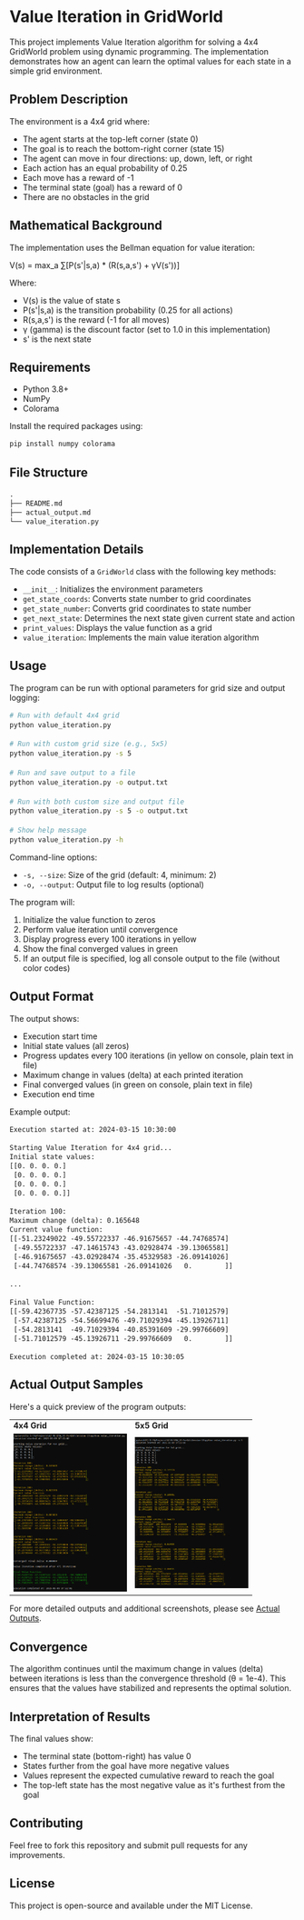 # Value Iteration in GridWorld

This project implements Value Iteration algorithm for solving a 4x4 GridWorld problem using dynamic programming. The implementation demonstrates how an agent can learn the optimal values for each state in a simple grid environment.

## Problem Description

The environment is a 4x4 grid where:
- The agent starts at the top-left corner (state 0)
- The goal is to reach the bottom-right corner (state 15)
- The agent can move in four directions: up, down, left, or right
- Each action has an equal probability of 0.25
- Each move has a reward of -1
- The terminal state (goal) has a reward of 0
- There are no obstacles in the grid

## Mathematical Background

The implementation uses the Bellman equation for value iteration:

V(s) = max_a ∑[P(s'|s,a) * (R(s,a,s') + γV(s'))]

Where:
- V(s) is the value of state s
- P(s'|s,a) is the transition probability (0.25 for all actions)
- R(s,a,s') is the reward (-1 for all moves)
- γ (gamma) is the discount factor (set to 1.0 in this implementation)
- s' is the next state

## Requirements

- Python 3.8+
- NumPy
- Colorama

Install the required packages using:
```bash
pip install numpy colorama
```

## File Structure

```
.
├── README.md
├── actual_output.md
└── value_iteration.py
```

## Implementation Details

The code consists of a `GridWorld` class with the following key methods:
- `__init__`: Initializes the environment parameters
- `get_state_coords`: Converts state number to grid coordinates
- `get_state_number`: Converts grid coordinates to state number
- `get_next_state`: Determines the next state given current state and action
- `print_values`: Displays the value function as a grid
- `value_iteration`: Implements the main value iteration algorithm

## Usage

The program can be run with optional parameters for grid size and output logging:

```bash
# Run with default 4x4 grid
python value_iteration.py

# Run with custom grid size (e.g., 5x5)
python value_iteration.py -s 5

# Run and save output to a file
python value_iteration.py -o output.txt

# Run with both custom size and output file
python value_iteration.py -s 5 -o output.txt

# Show help message
python value_iteration.py -h
```

Command-line options:
- `-s, --size`: Size of the grid (default: 4, minimum: 2)
- `-o, --output`: Output file to log results (optional)

The program will:
1. Initialize the value function to zeros
2. Perform value iteration until convergence
3. Display progress every 100 iterations in yellow
4. Show the final converged values in green
5. If an output file is specified, log all console output to the file (without color codes)

## Output Format

The output shows:
- Execution start time
- Initial state values (all zeros)
- Progress updates every 100 iterations (in yellow on console, plain text in file)
- Maximum change in values (delta) at each printed iteration
- Final converged values (in green on console, plain text in file)
- Execution end time

Example output:
```
Execution started at: 2024-03-15 10:30:00

Starting Value Iteration for 4x4 grid...
Initial state values:
[[0. 0. 0. 0.]
 [0. 0. 0. 0.]
 [0. 0. 0. 0.]
 [0. 0. 0. 0.]]

Iteration 100:
Maximum change (delta): 0.165648
Current value function:
[[-51.23249022 -49.55722337 -46.91675657 -44.74768574]
 [-49.55722337 -47.14615743 -43.02928474 -39.13065581]
 [-46.91675657 -43.02928474 -35.45329583 -26.09141026]
 [-44.74768574 -39.13065581 -26.09141026   0.        ]]

...

Final Value Function:
[[-59.42367735 -57.42387125 -54.2813141  -51.71012579]
 [-57.42387125 -54.56699476 -49.71029394 -45.13926711]
 [-54.2813141  -49.71029394 -40.85391609 -29.99766609]
 [-51.71012579 -45.13926711 -29.99766609   0.        ]]

Execution completed at: 2024-03-15 10:30:05
```

## Actual Output Samples

Here's a quick preview of the program outputs:

<table>
<tr>
<td><b>4x4 Grid</b></td>
<td><b>5x5 Grid</b></td>
</tr>
<tr>
<td>
<img src="output/ouput_scr-1.png" width="200" alt="4x4 Grid Output">
</td>
<td>
<img src="output/ouput_scr-2.png" width="200" alt="5x5 Grid Output">
</td>
</tr>
</table>

For more detailed outputs and additional screenshots, please see [Actual Outputs](actual_output.md).

## Convergence

The algorithm continues until the maximum change in values (delta) between iterations is less than the convergence threshold (θ = 1e-4). This ensures that the values have stabilized and represents the optimal solution.

## Interpretation of Results

The final values show:
- The terminal state (bottom-right) has value 0
- States further from the goal have more negative values
- Values represent the expected cumulative reward to reach the goal
- The top-left state has the most negative value as it's furthest from the goal

## Contributing

Feel free to fork this repository and submit pull requests for any improvements.

## License

This project is open-source and available under the MIT License. 